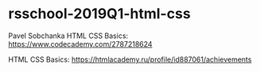 # rsschool-2019Q1-html-css

Pavel Sobchanka
HTML CSS Basics: https://www.codecademy.com/2787218624

HTML CSS Basics: https://htmlacademy.ru/profile/id887061/achievements
